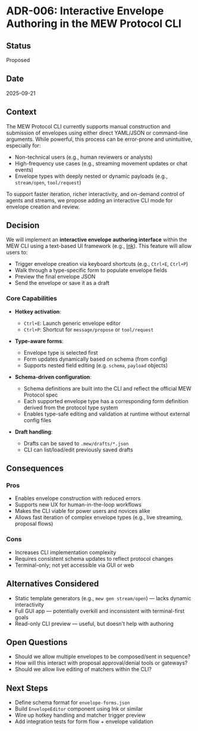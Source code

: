 # ADR-006: Interactive Envelope Authoring in the MEW Protocol CLI

## Status
Proposed

## Date
2025-09-21

## Context

The MEW Protocol CLI currently supports manual construction and submission of envelopes using either direct YAML/JSON or command-line arguments. While powerful, this process can be error-prone and unintuitive, especially for:

- Non-technical users (e.g., human reviewers or analysts)
- High-frequency use cases (e.g., streaming movement updates or chat events)
- Envelope types with deeply nested or dynamic payloads (e.g., `stream/open`, `tool/request`)

To support faster iteration, richer interactivity, and on-demand control of agents and streams, we propose adding an interactive CLI mode for envelope creation and review.

## Decision

We will implement an **interactive envelope authoring interface** within the MEW CLI using a text-based UI framework (e.g., [Ink](https://github.com/vadimdemedes/ink)). This feature will allow users to:

- Trigger envelope creation via keyboard shortcuts (e.g., `Ctrl+E`, `Ctrl+P`)
- Walk through a type-specific form to populate envelope fields
- Preview the final envelope JSON
- Send the envelope or save it as a draft

### Core Capabilities

- **Hotkey activation**:
  - `Ctrl+E`: Launch generic envelope editor
  - `Ctrl+P`: Shortcut for `message/propose` or `tool/request`

- **Type-aware forms**:
  - Envelope type is selected first
  - Form updates dynamically based on schema (from config)
  - Supports nested field editing (e.g. `schema`, `payload` objects)

- **Schema-driven configuration**:
  - Schema definitions are built into the CLI and reflect the official MEW Protocol spec
  - Each supported envelope type has a corresponding form definition derived from the protocol type system
  - Enables type-safe editing and validation at runtime without external config files

- **Draft handling**:
  - Drafts can be saved to `.mew/drafts/*.json`
  - CLI can list/load/edit previously saved drafts

## Consequences

### Pros
- Enables envelope construction with reduced errors
- Supports new UX for human-in-the-loop workflows
- Makes the CLI viable for power users and novices alike
- Allows fast iteration of complex envelope types (e.g., live streaming, proposal flows)

### Cons
- Increases CLI implementation complexity
- Requires consistent schema updates to reflect protocol changes
- Terminal-only; not yet accessible via GUI or web

## Alternatives Considered

- Static template generators (e.g., `mew gen stream/open`) — lacks dynamic interactivity
- Full GUI app — potentially overkill and inconsistent with terminal-first goals
- Read-only CLI preview — useful, but doesn't help with authoring

## Open Questions
- Should we allow multiple envelopes to be composed/sent in sequence?
- How will this interact with proposal approval/denial tools or gateways?
- Should we allow live editing of matchers within the CLI?

## Next Steps
- Define schema format for `envelope-forms.json`
- Build `EnvelopeEditor` component using Ink or similar
- Wire up hotkey handling and matcher trigger preview
- Add integration tests for form flow + envelope validation
